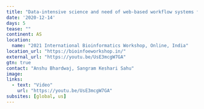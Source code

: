 ```yaml
---
title: "Data-intensive science and need of web-based workflow systems for ease of sharing protocols and results: Examples from Galaxy"
date: '2020-12-14'
days: 5
tease: ""
continent: AS
location:
  name: "2021 International Bioinformatics Workshop, Online, India"
location_url: "https://bioinfoeworkshop.in/"
external_url: "https://youtu.be/UsE3mcgW7GA"
gtn: true
contact: "Anshu Bhardwaj, Sangram Keshari Sahu"
image:
links:
  - text: "Video"
    url: "https://youtu.be/UsE3mcgW7GA"
subsites: [global, us]
---
```

